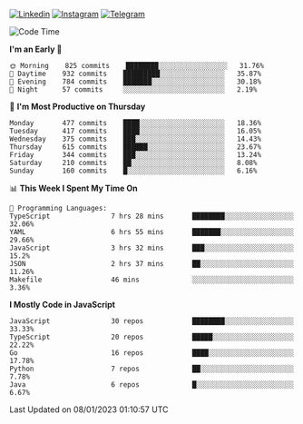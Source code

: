 [![Linkedin](https://img.shields.io/badge/-Archie-blue?style=flat-square&labelColor=gray&logo=Linkedin&logoColor=white&link=https://www.linkedin.com/in/archisdi)](https://www.linkedin.com/in/archisdi)
[![Instagram](https://img.shields.io/badge/-@archisdi-orange?style=flat-square&labelColor=gray&logo=Instagram&logoColor=white&link=https://www.instagram.com/archisdi)](https://www.instagram.com/archisdi)
[![Telegram](https://img.shields.io/badge/-aai-informational?style=flat-square&labelColor=gray&logo=telegram&logoColor=white&link=https://t.me/archisdi)](https://t.me/archisdi)

<!--START_SECTION:waka-->
![Code Time](http://img.shields.io/badge/Code%20Time-1%2C921%20hrs%2048%20mins-blue)

**I'm an Early 🐤** 

```text
🌞 Morning    825 commits    ████████░░░░░░░░░░░░░░░░░   31.76% 
🌆 Daytime    932 commits    █████████░░░░░░░░░░░░░░░░   35.87% 
🌃 Evening    784 commits    ███████░░░░░░░░░░░░░░░░░░   30.18% 
🌙 Night      57 commits     ░░░░░░░░░░░░░░░░░░░░░░░░░   2.19%

```
📅 **I'm Most Productive on Thursday** 

```text
Monday       477 commits    ████░░░░░░░░░░░░░░░░░░░░░   18.36% 
Tuesday      417 commits    ████░░░░░░░░░░░░░░░░░░░░░   16.05% 
Wednesday    375 commits    ███░░░░░░░░░░░░░░░░░░░░░░   14.43% 
Thursday     615 commits    ██████░░░░░░░░░░░░░░░░░░░   23.67% 
Friday       344 commits    ███░░░░░░░░░░░░░░░░░░░░░░   13.24% 
Saturday     210 commits    ██░░░░░░░░░░░░░░░░░░░░░░░   8.08% 
Sunday       160 commits    █░░░░░░░░░░░░░░░░░░░░░░░░   6.16%

```


📊 **This Week I Spent My Time On** 

```text
💬 Programming Languages: 
TypeScript               7 hrs 28 mins       ████████░░░░░░░░░░░░░░░░░   32.06% 
YAML                     6 hrs 55 mins       ███████░░░░░░░░░░░░░░░░░░   29.66% 
JavaScript               3 hrs 32 mins       ███░░░░░░░░░░░░░░░░░░░░░░   15.2% 
JSON                     2 hrs 37 mins       ██░░░░░░░░░░░░░░░░░░░░░░░   11.26% 
Makefile                 46 mins             ░░░░░░░░░░░░░░░░░░░░░░░░░   3.36%

```

**I Mostly Code in JavaScript** 

```text
JavaScript               30 repos            ████████░░░░░░░░░░░░░░░░░   33.33% 
TypeScript               20 repos            █████░░░░░░░░░░░░░░░░░░░░   22.22% 
Go                       16 repos            ████░░░░░░░░░░░░░░░░░░░░░   17.78% 
Python                   7 repos             ██░░░░░░░░░░░░░░░░░░░░░░░   7.78% 
Java                     6 repos             █░░░░░░░░░░░░░░░░░░░░░░░░   6.67%

```



 Last Updated on 08/01/2023 01:10:57 UTC
<!--END_SECTION:waka-->